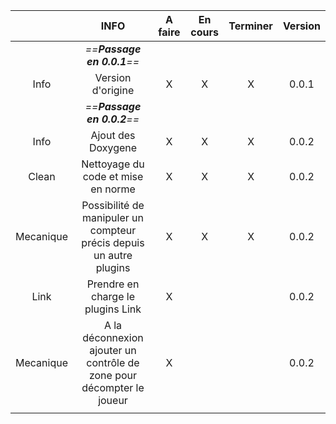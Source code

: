 
|           |                                 INFO                                  | A faire | En cours | Terminer | Version |
| :-------: | :-------------------------------------------------------------------: | :-----: | :------: | :------: | :-----: |
|           |                      *==**Passage en 0.0.1**==*                       |         |          |          |         |
|   Info    |                           Version d'origine                           |    X    |    X     |    X     |  0.0.1  |
|           |                      *==**Passage en 0.0.2**==*                       |         |          |          |         |
|   Info    |                          Ajout des Doxygene                           |    X    |    X     |    X     |  0.0.2  |
|   Clean   |                  Nettoyage du code et mise en norme                   |    X    |    X     |    X     |  0.0.2  |
| Mecanique |  Possibilité de manipuler un compteur précis depuis un autre plugins  |    X    |    X     |    X     |  0.0.2  |
|   Link    |                   Prendre en charge le plugins Link                   |    X    |          |          |  0.0.2  |
| Mecanique | A la déconnexion ajouter un contrôle de zone pour décompter le joueur |    X    |          |          |  0.0.2  |
|           |                                                                       |         |          |          |         |
